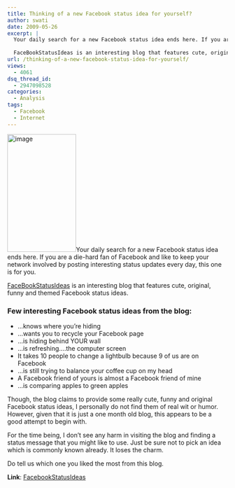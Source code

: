 ```yaml
---
title: Thinking of a new Facebook status idea for yourself?
author: swati
date: 2009-05-26
excerpt: |
  Your daily search for a new Facebook status idea ends here. If you are a die-hard fan of Facebook and like to keep your network involved by posting interesting status updates every day, this one is for you.
  
  FaceBookStatusIdeas is an interesting blog that features cute, original, funny and themed Facebook status ideas.
url: /thinking-of-a-new-facebook-status-idea-for-yourself/
views:
  - 4061
dsq_thread_id:
  - 2947098528
categories:
  - Analysis
tags:
  - Facebook
  - Internet
---
```

<img class="alignright size-full wp-image-9347" src="http://cdn.devilsworkshop.org/files/2009/05/image6.jpg" alt="image" width="157" height="269" />Your daily search for a new Facebook status idea ends here. If you are a die-hard fan of Facebook and like to keep your network involved by posting interesting status updates every day, this one is for you.

<a href="http://facebookstatusideas.blogspot.com/" onclick="_gaq.push(['_trackEvent', 'outbound-article', 'http://facebookstatusideas.blogspot.com/', 'FaceBookStatusIdeas']);" >FaceBookStatusIdeas</a> is an interesting blog that features cute, original, funny and themed Facebook status ideas.

### Few interesting Facebook status ideas from the blog:

  * …knows where you&#8217;re hiding
  * …wants you to recycle your Facebook page
  * …is hiding behind YOUR wall
  * …is refreshing&#8230;.the computer screen
  * It takes 10 people to change a lightbulb because 9 of us are on Facebook
  * …is still trying to balance your coffee cup on my head
  * A Facebook friend of yours is almost a Facebook friend of mine
  * …is comparing apples to green apples

Though, the blog claims to provide some really cute, funny and original Facebook status ideas, I personally do not find them of real wit or humor. However, given that it is just a one month old blog, this appears to be a good attempt to begin with.

For the time being, I don’t see any harm in visiting the blog and finding a status message that you might like to use. Just be sure not to pick an idea which is commonly known already. It loses the charm.

Do tell us which one you liked the most from this blog.

**Link**: <a href="http://facebookstatusideas.blogspot.com/" onclick="_gaq.push(['_trackEvent', 'outbound-article', 'http://facebookstatusideas.blogspot.com/', 'FacebookStatusIdeas']);" >FacebookStatusIdeas</a>
